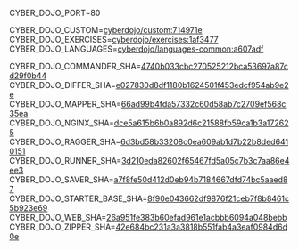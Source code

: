 
CYBER_DOJO_PORT=80<br/>

CYBER_DOJO_CUSTOM=[cyberdojo/custom:714971e](https://github.com/cyber-dojo/custom/commit/714971eb44f2add20de2397bfb5279c306dbdea9)<br/>
CYBER_DOJO_EXERCISES=[cyberdojo/exercises:1af3477](https://github.com/cyber-dojo/exercises/commit/1af3477696fc6459d963a204139a415347aa1138)<br/>
CYBER_DOJO_LANGUAGES=[cyberdojo/languages-common:a607adf](https://github.com/cyber-dojo/languages/commit/a607adfbc1f6a5fa46b1b8e59f74b37699c48500)<br/>

CYBER_DOJO_COMMANDER_SHA=[4740b033cbc270525212bca53697a87cd29f0b44](https://github.com/cyber-dojo/commander/commit/4740b033cbc270525212bca53697a87cd29f0b44)<br/>
CYBER_DOJO_DIFFER_SHA=[e027830d8df1180b1624501f453edcf954ab9e2e](https://github.com/cyber-dojo/differ/commit/e027830d8df1180b1624501f453edcf954ab9e2e)<br/>
CYBER_DOJO_MAPPER_SHA=[66ad99b4fda57332c60d58ab7c2709ef568c35ea](https://github.com/cyber-dojo/mapper/commit/66ad99b4fda57332c60d58ab7c2709ef568c35ea)<br/>
CYBER_DOJO_NGINX_SHA=[dce5a615b6b0a892d6c21588fb59ca1b3a172625](https://github.com/cyber-dojo/nginx/commit/dce5a615b6b0a892d6c21588fb59ca1b3a172625)<br/>
CYBER_DOJO_RAGGER_SHA=[6d3bd58b33208c0ea609ab1d7b22b8ded6410151](https://github.com/cyber-dojo/ragger/commit/6d3bd58b33208c0ea609ab1d7b22b8ded6410151)<br/>
CYBER_DOJO_RUNNER_SHA=[3d210eda82602f65467fd5a05c7b3c7aa86e4ee3](https://github.com/cyber-dojo/runner/commit/3d210eda82602f65467fd5a05c7b3c7aa86e4ee3)<br/>
CYBER_DOJO_SAVER_SHA=[a7f8fe50d412d0eb94b7184667dfd74bc5aaed87](https://github.com/cyber-dojo/saver/commit/a7f8fe50d412d0eb94b7184667dfd74bc5aaed87)<br/>
CYBER_DOJO_STARTER_BASE_SHA=[8f90e043662df9876f21ceb7f8b8461c5b923e69](https://github.com/cyber-dojo/starter-base/commit/8f90e043662df9876f21ceb7f8b8461c5b923e69)<br/>
CYBER_DOJO_WEB_SHA=[26a951fe383b60efad961e1acbbb6094a048bebb](https://github.com/cyber-dojo/web/commit/26a951fe383b60efad961e1acbbb6094a048bebb)<br/>
CYBER_DOJO_ZIPPER_SHA=[42e684bc231a3a3818b551fab4a3eaf0984d6d0e](https://github.com/cyber-dojo/zipper/commit/42e684bc231a3a3818b551fab4a3eaf0984d6d0e)<br/>
